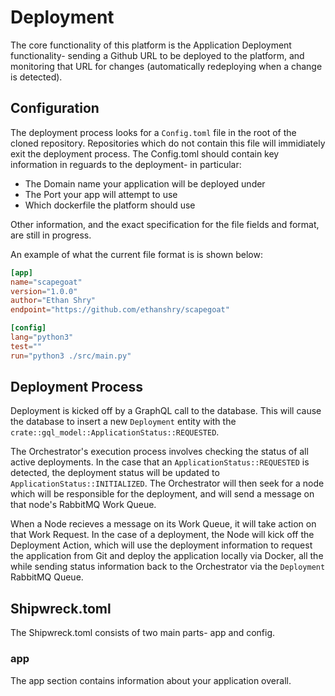 # Deployment

The core functionality of this platform is the Application Deployment functionality- sending a Github URL to be deployed to the platform, and monitoring that URL for changes (automatically redeploying when a change is detected).

## Configuration

The deployment process looks for a `Config.toml` file in the root of the cloned repository. Repositories which do not contain this file will immidiately exit the deployment process. The Config.toml should contain key information in reguards to the deployment- in particular:

- The Domain name your application will be deployed under
- The Port your app will attempt to use
- Which dockerfile the platform should use

Other information, and the exact specification for the file fields and format, are still in progress.

An example of what the current file format is is shown below:

```toml
[app]
name="scapegoat"
version="1.0.0"
author="Ethan Shry"
endpoint="https://github.com/ethanshry/scapegoat"

[config]
lang="python3"
test=""
run="python3 ./src/main.py"
```

## Deployment Process

Deployment is kicked off by a GraphQL call to the database. This will cause the database to insert a new `Deployment` entity with the `crate::gql_model::ApplicationStatus::REQUESTED`.

The Orchestrator's execution process involves checking the status of all active deployments. In the case that an `ApplicationStatus::REQUESTED` is detected, the deployment status will be updated to `ApplicationStatus::INITIALIZED`. The Orchestrator will then seek for a node which will be responsible for the deployment, and will send a message on that node's RabbitMQ Work Queue.

When a Node recieves a message on its Work Queue, it will take action on that Work Request. In the case of a deployment, the Node will kick off the Deployment Action, which will use the deployment information to request the application from Git and deploy the application locally via Docker, all the while sending status information back to the Orchestrator via the `Deployment` RabbitMQ Queue.

## Shipwreck.toml

The Shipwreck.toml consists of two main parts- app and config.

### app

The app section contains information about your application overall.
